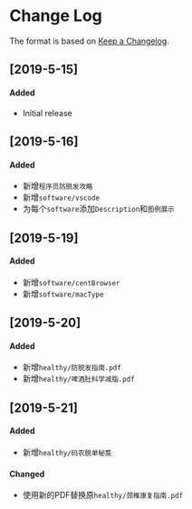 # Change Log

The format is based on [Keep a Changelog](http://keepachangelog.com/).

## [2019-5-15]

#### Added

- Initial release

## [2019-5-16]

#### Added

- 新增`程序员防脱发攻略`
- 新增`software/vscode`
- 为每个`software`添加`Description`和`图例展示`

## [2019-5-19]

#### Added

- 新增`software/centBrowser`
- 新增`software/macType`

## [2019-5-20]

#### Added

- 新增`healthy/防脱发指南.pdf`
- 新增`healthy/啤酒肚科学减脂.pdf`

## [2019-5-21]

#### Added

- 新增`healthy/码农脱单秘笈`

#### Changed

- 使用新的PDF替换原`healthy/颈椎康复指南.pdf`